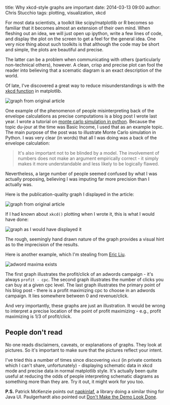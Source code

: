 title: Why xkcd-style graphs are important
date: 2014-03-13 09:00
author: Chris Stucchio
tags: plotting, visualization, xkcd





For most data scientists, a toolkit like scipy/matplotlib or R becomes so familiar that it becomes almost an extension of their own mind. When fleshing out an idea, we will just open up ipython, write a few lines of code, and display the plot on the screen to get a feel for the general idea. One very nice thing about such toolkits is that although the code may be short and simple, the plots are beautiful and precise.

The latter can be a problem when communicating with others (particularly non-technical others), however. A clean, crisp and precise plot can fool the reader into believing that a scematic diagram is an exact description of the world.

Of late, I've discovered a great way to reduce misunderstandings is with the [xkcd function](http://matplotlib.org/xkcd/examples/showcase/xkcd.html) in matplotlib.

![graph from original article](/blog_media/2014/why_xkcd_style_graphs_are_important/xkcd_00.png)




One example of the phenomenon of people misinterpreting back of the envelope calculations as precise computations is a blog post I wrote last year. I wrote a tutorial on [monte carlo simulation in python](http://www.chrisstucchio.com/blog/2013/basic_income_vs_basic_job.html). Because the topic du-jour at the time was Basic Income, I used that as an example topic. The main purpose of the post was to illustrate Monte Carlo simulation in Python. I was very clear (in words) that all I was doing was a back of the envelope calculation:

> It's also important not to be blinded by a model. The involvement of numbers does not make an argument empirically correct - it simply makes it more understandable and less likely to be logically flawed.

Nevertheless, a large number of people seemed confused by what I was actually proposing, believing I was imputing far more precision than I actually was.

Here is the publication-quality graph I displayed in the article:

![graph from original article](/blog_media/2013/basic_income_vs_basic_job/monte_carlo_results.png)

If I had known about `xkcd()` plotting when I wrote it, this is what I would have done:

![graph as I would have displayed it](/blog_media/2014/why_xkcd_style_graphs_are_important/basic_income_vs_basic_job.png)

The rough, seemingly hand drawn nature of the graph provides a visual hint as to the imprecision of the results.

Here is another example, which I'm stealing from [Eric Liu](http://blog.ezliu.com/how-to-bid-for-cpc-campaigns-aka-stop-doing-adwords-wrong/).

![adword maxima exists](/blog_media/2014/why_xkcd_style_graphs_are_important/adword_optimization.png)

The first graph illustrates the profit/click of an adwords campaign - it's always `profit - cpc`. The second graph illustrates the number of clicks you can buy at a given cpc level. The last graph illustrates the primary point of his blog post - there is a profit maximizing cpc to choose in an adwords campaign. It lies somewhere between 0 and revenue/click.

And very importantly, these graphs are just an illustration. It would be wrong to interpret a precise location of the point of profit maximizing - e.g., profit maximizing is 1/3 of profit/click.

## People don't read

No one reads disclaimers, caveats, or explanations of graphs. They look at pictures. So it's important to make sure that the pictures reflect your intent.

I've tried this a number of times since discovering `xkcd` (in private contexts which I can't share, unfortunately) - displaying schematic data in xkcd mode and precise data in normal matplotlib style. It's actually been quite useful at reducing the odds of people interpreting schematic diagrams as something more than they are. Try it out, it might work for you too.

**P.S.** Patrick McKenzie points out [napkinlaf](http://napkinlaf.sourceforge.net/), a library doing a similar thing for Java UI. Paulgerhardt also pointed out [Don't Make the Demo Look Done](http://headrush.typepad.com/creating_passionate_users/2006/12/dont_make_the_d.html).
